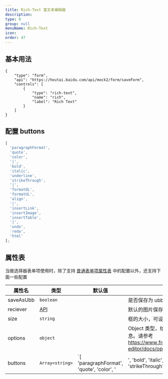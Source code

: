 ```yaml
---
title: Rich-Text 富文本编辑器
description:
type: 0
group: null
menuName: Rich-Text
icon:
order: 47
---
```


## 基本用法

```schema:height="600" scope="body"
{
    "type": "form",
    "api": "https://houtai.baidu.com/api/mock2/form/saveForm",
    "controls": [
        {
            "type": "rich-text",
            "name": "rich",
            "label": "Rich Text"
        }
    ]
}
```

## 配置 buttons

```js
[
  'paragraphFormat',
  'quote',
  'color',
  '|',
  'bold',
  'italic',
  'underline',
  'strikeThrough',
  '|',
  'formatOL',
  'formatUL',
  'align',
  '|',
  'insertLink',
  'insertImage',
  'insertTable',
  '|',
  'undo',
  'redo',
  'html'
];
```

## 属性表

当做选择器表单项使用时，除了支持 [普通表单项属性表](./formitem#%E5%B1%9E%E6%80%A7%E8%A1%A8) 中的配置以外，还支持下面一些配置

| 属性名    | 类型                   | 默认值                                                                                                                                                                                                                     | 说明                                                                                       |
| --------- | ---------------------- | -------------------------------------------------------------------------------------------------------------------------------------------------------------------------------------------------------------------------- | ------------------------------------------------------------------------------------------ |
| saveAsUbb | `boolean`              |                                                                                                                                                                                                                            | 是否保存为 ubb 格式                                                                        |
| reciever  | [API](../../types/api) |                                                                                                                                                                                                                            | 默认的图片保存 API                                                                         |
| size      | `string`               |                                                                                                                                                                                                                            | 框的大小，可设置为 `md` 或者 `lg`                                                          |
| options   | `object`               |                                                                                                                                                                                                                            | Object 类型，给富文本的配置信息。请参考 https://www.froala.com/wysiwyg-editor/docs/options |
| buttons   | `Array<string>`        | `[ 'paragraphFormat', 'quote', 'color', ' | ', 'bold', 'italic', 'underline', 'strikeThrough', ' | ', 'formatOL', 'formatUL', 'align', ' | ', 'insertLink', 'insertImage', 'insertTable', ' | ', 'undo', 'redo', 'html' ]` | 精度，即小数点后几位                                                                       |
